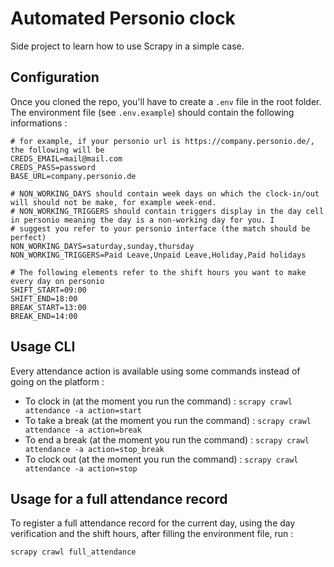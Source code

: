 # Automated Personio clock

Side project to learn how to use Scrapy in a simple case.

## Configuration

Once you cloned the repo, you'll have to create a `.env` file in the root folder. The environment file (see `.env.example`) should contain the following informations :

```
# for example, if your personio url is https://company.personio.de/, the following will be
CREDS_EMAIL=mail@mail.com
CREDS_PASS=password
BASE_URL=company.personio.de

# NON_WORKING_DAYS should contain week days on which the clock-in/out will should not be make, for example week-end.
# NON_WORKING_TRIGGERS should contain triggers display in the day cell in personio meaning the day is a non-working day for you. I
# suggest you refer to your personio interface (the match should be perfect)
NON_WORKING_DAYS=saturday,sunday,thursday
NON_WORKING_TRIGGERS=Paid Leave,Unpaid Leave,Holiday,Paid holidays

# The following elements refer to the shift hours you want to make every day on personio
SHIFT_START=09:00
SHIFT_END=18:00
BREAK_START=13:00
BREAK_END=14:00
```

## Usage CLI

Every attendance action is available using some commands instead of going on the platform :
- To clock in (at the moment you run the command) : `scrapy crawl attendance -a action=start`
- To take a break (at the moment you run the command) : `scrapy crawl attendance -a action=break`
- To end a break (at the moment you run the command) : `scrapy crawl attendance -a action=stop_break`
- To clock out (at the moment you run the command) : `scrapy crawl attendance -a action=stop`


## Usage for a full attendance record 

To register a full attendance record for the current day, using the day verification and the shift hours, after filling the environment file, run :

`scrapy crawl full_attendance`